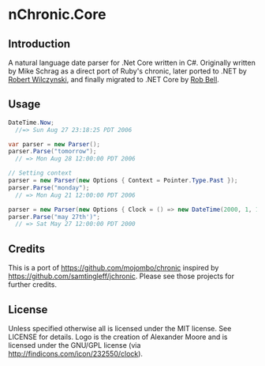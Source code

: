 # nChronic.Core #

## Introduction ##
A natural language date parser for .Net Core written in C#. Originally written by Mike Schrag as a direct port of Ruby's chronic, later ported to .NET by [Robert Wilczynski](https://github.com/robertwilczynski), and finally migrated to .NET Core by [Rob Bell](https://github.com/robbell).

## Usage ##


```csharp
DateTime.Now; 
  //=> Sun Aug 27 23:18:25 PDT 2006

var parser = new Parser();
parser.Parse("tomorrow");
  // => Mon Aug 28 12:00:00 PDT 2006

// Setting context
parser = new Parser(new Options { Context = Pointer.Type.Past });
parser.Parse("monday");
  // => Mon Aug 21 12:00:00 PDT 2006

parser = new Parser(new Options { Clock = () => new DateTime(2000, 1, 1)});
parser.Parse("may 27th')";
  // => Sat May 27 12:00:00 PDT 2000
```

## Credits ##
This is a port of https://github.com/mojombo/chronic inspired by https://github.com/samtingleff/jchronic. Please see those projects for further credits.

## License ##
Unless specified otherwise all is licensed under the MIT license. See LICENSE for details.
Logo is the creation of Alexander Moore and is licensed under the GNU/GPL license (via http://findicons.com/icon/232550/clock).
